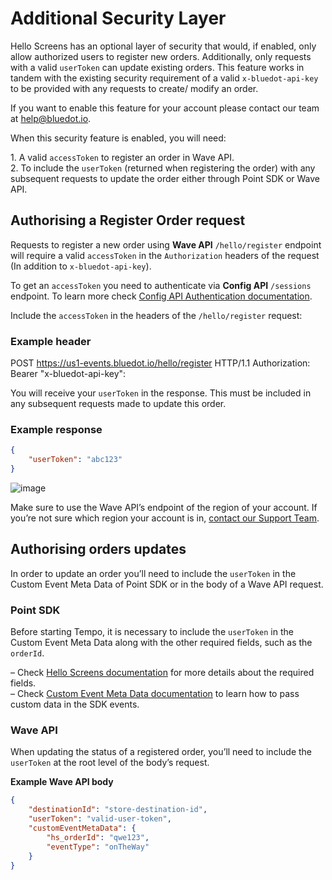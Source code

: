 Additional Security Layer
=========================

Hello Screens has an optional layer of security that would, if enabled, only allow authorized users to register new orders. Additionally, only requests with a valid `userToken` can update existing orders. This feature works in tandem with the existing security requirement of a valid `x-bluedot-api-key` to be provided with any requests to create/ modify an order.

If you want to enable this feature for your account please contact our team at [help@bluedot.io](mailto:help@bluedot.io).

When this security feature is enabled, you will need:

1\. A valid `accessToken` to register an order in Wave API.  
2\. To include the `userToken` (returned when registering the order) with any subsequent requests to update the order either through Point SDK or Wave API.

Authorising a Register Order request
------------------------------------

Requests to register a new order using **Wave API** `/hello/register` endpoint will require a valid `accessToken` in the `Authorization` headers of the request (In addition to `x-bluedot-api-key`).

To get an `accessToken` you need to authenticate via **Config API** `/sessions` endpoint. To learn more check [Config API Authentication documentation](https://config-docs.bluedot.io/#section/Authentication).

Include the `accessToken` in the headers of the `/hello/register` request:

### Example header

POST https://us1-events.bluedot.io/hello/register HTTP/1.1
 Authorization: Bearer 
 "x-bluedot-api-key":

You will receive your `userToken` in the response. This must be included in any subsequent requests made to update this order.

### Example response
```json
{
    "userToken": "abc123"
}
```

![image](https://docs.bluedot.io/wp-content/uploads/2021/07/info.png)

Make sure to use the Wave API’s endpoint of the region of your account. If you’re not sure which region your account is in, [contact our Support Team](https://bluedotinnovation.zendesk.com/hc/en-us/requests/new).

Authorising orders updates
--------------------------

In order to update an order you’ll need to include the `userToken` in the Custom Event Meta Data of Point SDK or in the body of a Wave API request.

### Point SDK

Before starting Tempo, it is necessary to include the `userToken` in the Custom Event Meta Data along with the other required fields, such as the `orderId`.

– Check [Hello Screens documentation](https://docs.bluedot.io/hello-screens/) for more details about the required fields.  
– Check [Custom Event Meta Data documentation](https://docs.bluedot.io/custom-event-metadata/) to learn how to pass custom data in the SDK events.

### Wave API

When updating the status of a registered order, you’ll need to include the `userToken` at the root level of the body’s request.

**Example Wave API body**

```json
{
    "destinationId": "store-destination-id",
    "userToken": "valid-user-token",
    "customEventMetaData": {
        "hs_orderId": "qwe123",
        "eventType": "onTheWay"
    }
}
```